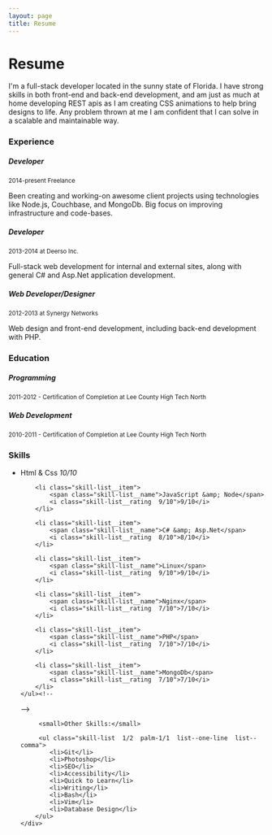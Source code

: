 ```yaml
---
layout: page
title: Resume
---
```


<h1 class="print__hidden">Resume</h1>

I'm a full-stack developer located in the sunny state of Florida. I have strong skills 
in both front-end and back-end development, and am just as much at home developing REST apis 
as I am creating CSS animations to help bring designs to life. Any problem thrown at me I
am confident that I can solve in a scalable and maintainable way.


### Experience

##### Developer

<p class="mb0">
    <small class="fade">2014-present Freelance</small>
</p>

Been creating and working-on awesome client projects using technologies like
Node.js, Couchbase, and MongoDb. Big focus on improving infrastructure and code-bases.

##### Developer

<p class="mb0">
    <small class="fade">2013-2014 at Deerso Inc.</small>
</p>

Full-stack web development for internal and external sites, along with general C# and
Asp.Net application development.

##### Web Developer/Designer

<p class="mb0">
    <small class="fade">2012-2013 at Synergy Networks</small>
</p>

Web design and front-end development, including back-end development with PHP.


### Education

##### Programming

<small class="fade">2011-2012 - Certification of Completion at Lee County High Tech North</small>

##### Web Development

<small class="fade">2010-2011 - Certification of Completion at Lee County High Tech North</small>


### Skills

<div class="layout">
    <ul class="layout__item  skill-list  1/2  small-1/1">
        <li class="skill-list__item">
            <span class="skill-list__name">Html &amp; Css</span>
            <i class="skill-list__rating  1/1">10/10</i>
        </li>

        <li class="skill-list__item">
            <span class="skill-list__name">JavaScript &amp; Node</span>
            <i class="skill-list__rating  9/10">9/10</i>
        </li>

        <li class="skill-list__item">
            <span class="skill-list__name">C# &amp; Asp.Net</span>
            <i class="skill-list__rating  8/10">8/10</i>
        </li>

        <li class="skill-list__item">
            <span class="skill-list__name">Linux</span>
            <i class="skill-list__rating  9/10">9/10</i>
        </li>

        <li class="skill-list__item">
            <span class="skill-list__name">Nginx</span>
            <i class="skill-list__rating  7/10">7/10</i>
        </li>

        <li class="skill-list__item">
            <span class="skill-list__name">PHP</span>
            <i class="skill-list__rating  7/10">7/10</i>
        </li>

        <li class="skill-list__item">
            <span class="skill-list__name">MongoDb</span>
            <i class="skill-list__rating  7/10">7/10</i>
        </li>
    </ul><!--

 --><div class="layout__item  1/2  small-1/1">

         <small>Other Skills:</small>

         <ul class="skill-list  1/2  palm-1/1  list--one-line  list--comma">
            <li>Git</li>
            <li>Photoshop</li>
            <li>SEO</li>
            <li>Accessibility</li>
            <li>Quick to Learn</li>
            <li>Writing</li>
            <li>Bash</li>
            <li>Vim</li>
            <li>Database Design</li>
        </ul>
    </div>
</div>
